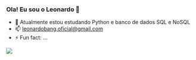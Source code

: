 ### Ola! Eu sou o Leonardo 👋

- 🌱 Atualmente estou estudando Python e banco de dados SQL e NoSQL
- 📫 leonardobang.oficial@gmail.com
- ⚡ Fun fact: ...

<div style="display: inline-block">
  <img src="https://cdn.jsdelivr.net/gh/devicons/devicon/icons/python/python-original.svg" />
<div/>

